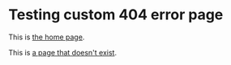 # Testing custom 404 error page

This is [the home page](https://gdalle.github.io/Test404/).

This is [a page that doesn't exist](https://gdalle.github.io/Test404/welcometothevoid).
